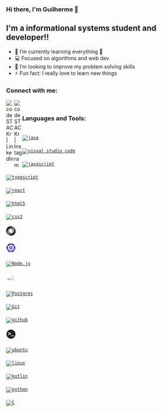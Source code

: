### Hi there, I'm Guilherme 👋


## I'm a informational systems student and developer!!


- 🌱 I’m currently learning everything 🤣
- 💻️ Focused on algorithms and web dev
- 👯 I’m looking to improve my problem solving skills
- ⚡ Fun fact: I really love to learn new things

### Connect with me:

[<img align="left" alt="codeSTACKr | LinkedIn" width="22px" src="https://cdn.jsdelivr.net/npm/simple-icons@v3/icons/linkedin.svg" />][linkedin]
[<img align="left" alt="codeSTACKr | Instagram" width="22px" src="https://cdn.jsdelivr.net/npm/simple-icons@v3/icons/instagram.svg" />][instagram]

<br />

### Languages and Tools:

[<code style="margin: 6px">
<img alt="java" width="40px" src="https://s2.glbimg.com/5KMSixqxLcMHN0f0oiUvE2rQwIU=/850x446/s2.glbimg.com/Xdw2Ii3YcKAYkFlejYOFmqEms84=/695x0/s.glbimg.com/po/tt2/f/original/2014/03/11/veja-como-resolver-problemas-com-o-java-no-pc.jpg" />
</code>](https://docs.oracle.com/en/java/)
[<code style="margin: 6px">
<img alt="visual studio code" width="26px" src="https://img.icons8.com/fluent/240/000000/visual-studio-code-2019.png" />
</code>](https://code.visualstudio.com/)
[<code style="margin: 6px">
<img alt="javascript" width="26px" src="https://img.icons8.com/color/240/000000/javascript.png" />
</code>](https://developer.mozilla.org/en-US/docs/Web/JavaScript)
[<code style="margin: 6px">
<img alt="typescript" width="26px" src="https://img.icons8.com/color/240/000000/typescript.png">
</code>](https://www.typescriptlang.org/)
[<code style="margin: 6px">
<img alt="react" width="26px" src="https://img.icons8.com/color/240/000000/react-native.png" />
</code>](https://reactjs.org/)
[<code style="margin: 6px">
<img alt="html5" width="26px" src="https://img.icons8.com/color/240/000000/html-5.png">
</code>](https://developer.mozilla.org/en-US/docs/Web/HTML)
[<code style="margin: 6px">
<img alt="css3" width="26px" src="https://img.icons8.com/color/240/000000/css3.png">
</code>](https://developer.mozilla.org/en-US/docs/Web/CSS)
[<code style="margin: 6px">
<img alt="json" width="26px" src="https://raw.githubusercontent.com/github/explore/80688e429a7d4ef2fca1e82350fe8e3517d3494d/topics/json/json.png">
</code>](https://www.json.org/json-en.html)
[<code style="margin: 6px">
<img alt="eslint" width="26px" src="https://raw.githubusercontent.com/github/explore/80688e429a7d4ef2fca1e82350fe8e3517d3494d/topics/eslint/eslint.png">
</code>](https://eslint.org/)
[<code style="margin: 6px">
<img alt="Node.js" width="26px" src="https://img.icons8.com/color/240/000000/nodejs.png">
</code>](https://nodejs.org/en/)
[<code style="margin: 6px">
<img alt="MySQL" width="26px" src="https://raw.githubusercontent.com/github/explore/80688e429a7d4ef2fca1e82350fe8e3517d3494d/topics/mysql/mysql.png">
</code>](https://dev.mysql.com/)
[<code style="margin: 6px">
<img alt="Postgres" width="26px" src="https://upload.wikimedia.org/wikipedia/commons/thumb/2/29/Postgresql_elephant.svg/1200px-Postgresql_elephant.svg.png">
</code>](https://www.postgresql.org/)
[<code style="margin: 6px">
<img alt="Git" width="26px" src="https://img.icons8.com/color/240/000000/git.png">
</code>](https://git-scm.com/)
[<code style="margin: 6px">
<img alt="github" width="26px" src="https://img.icons8.com/ios-glyphs/240/000000/github.png">
</code>](https://github.com/)
[<code style="margin: 6px">
<img alt="terminal" width="26px" src="https://raw.githubusercontent.com/github/explore/80688e429a7d4ef2fca1e82350fe8e3517d3494d/topics/terminal/terminal.png">
</code>](https://docs.microsoft.com/en-us/windows/terminal/)
[<code style="margin: 6px">
<img alt="ubuntu" width="26px" src="https://img.icons8.com/color/96/000000/ubuntu--v1.png">
</code>](https://ubuntu.com/)
[<code style="margin: 6px">
<img alt="linux" width="26px" src="https://img.icons8.com/color/96/000000/linux.png">
</code>](https://www.kernel.org/)
[<code style="margin: 6px">
<img alt="kotlin" width="26px" src="https://img.icons8.com/color/96/000000/kotlin.png">
</code>](https://kotlinlang.org/)
[<code style="margin: 6px">
<img alt="python" width="26px" src="https://img.icons8.com/color/96/000000/python.svg">
</code>](https://www.python.org/)
[<code style="margin: 6px">
<img alt="C" width="26px" src="https://img.icons8.com/color/96/000000/c">
</code>](https://en.wikipedia.org/wiki/C_(programming_language))


<br />
<br />


[vscode]: https://code.visualstudio.com/

[instagram]: https://www.instagram.com/guilhermerrodovalho/
[linkedin]: https://www.linkedin.com/in/guilherme-rodovalho-5627a8218/